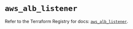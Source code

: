 # `aws_alb_listener`

Refer to the Terraform Registry for docs: [`aws_alb_listener`](https://registry.terraform.io/providers/hashicorp/aws/5.91.0/docs/resources/alb_listener).
